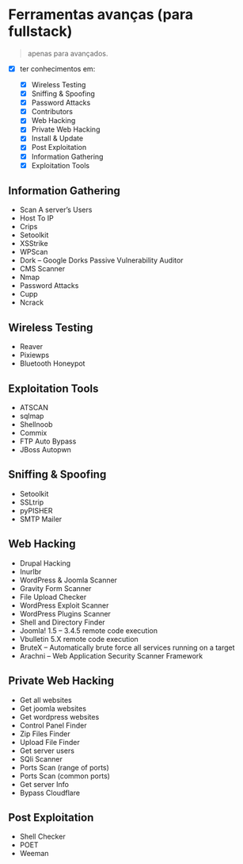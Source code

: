 # Ferramentas avanças (para fullstack)

> apenas para avançados.

- [x] ter conhecimentos em:

  - [x] Wireless Testing
  - [x] Sniffing & Spoofing
  - [x] Password Attacks
  - [x] Contributors
  - [x] Web Hacking
  - [x] Private Web Hacking
  - [x] Install & Update
  - [x] Post Exploitation
  - [x] Information Gathering
  - [x] Exploitation Tools

## Information Gathering

- Scan A server’s Users
- Host To IP
- Crips
- Setoolkit
- XSStrike
- WPScan
- Dork – Google Dorks Passive Vulnerability Auditor
- CMS Scanner
- Nmap
- Password Attacks
- Cupp
- Ncrack

## Wireless Testing

- Reaver
- Pixiewps
- Bluetooth Honeypot

## Exploitation Tools

- ATSCAN
- sqlmap
- Shellnoob
- Commix
- FTP Auto Bypass
- JBoss Autopwn

## Sniffing & Spoofing

- Setoolkit
- SSLtrip
- pyPISHER
- SMTP Mailer

## Web Hacking

- Drupal Hacking
- Inurlbr
- WordPress & Joomla Scanner
- Gravity Form Scanner
- File Upload Checker
- WordPress Exploit Scanner
- WordPress Plugins Scanner
- Shell and Directory Finder
- Joomla! 1.5 – 3.4.5 remote code execution
- Vbulletin 5.X remote code execution
- BruteX – Automatically brute force all services running on a target
- Arachni – Web Application Security Scanner Framework

## Private Web Hacking

- Get all websites
- Get joomla websites
- Get wordpress websites
- Control Panel Finder
- Zip Files Finder
- Upload File Finder
- Get server users
- SQli Scanner
- Ports Scan (range of ports)
- Ports Scan (common ports)
- Get server Info
- Bypass Cloudflare

## Post Exploitation

- Shell Checker
- POET
- Weeman
